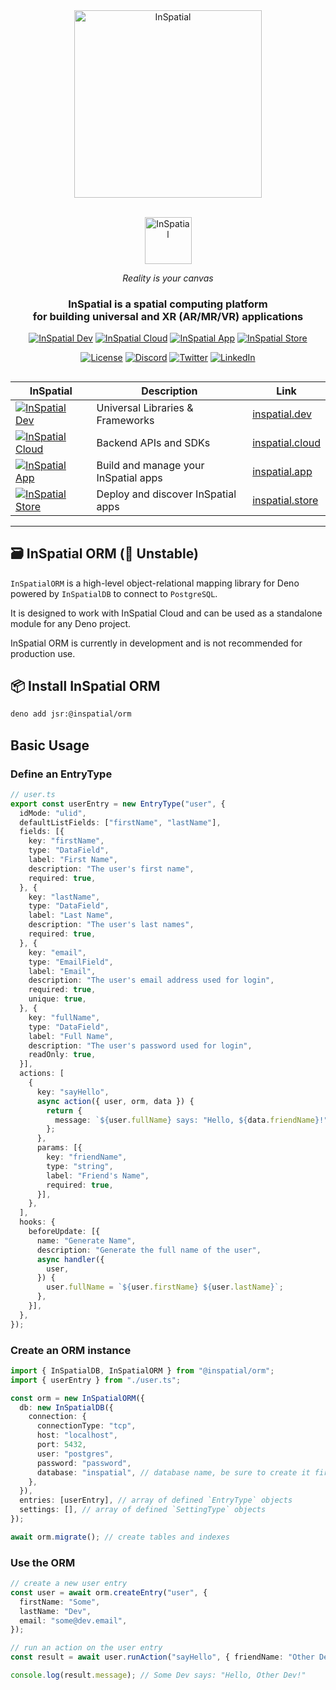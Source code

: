 <div align="center">
    <picture>
        <source media="(prefers-color-scheme: dark)" srcset="https://inspatial-storage.s3.eu-west-2.amazonaws.com/media/icon-brutal-light.svg">
        <source media="(prefers-color-scheme: light)" srcset="https://inspatial-storage.s3.eu-west-2.amazonaws.com/media/icon-brutal-dark.svg">
        <img src="https://inspatial-storage.s3.eu-west-2.amazonaws.com/media/icon-brutal-dark.svg" alt="InSpatial" width="300">
    </picture>

<br>
   <br>

<p align="center">
    <picture>
        <source media="(prefers-color-scheme: dark)" srcset="https://inspatial-storage.s3.eu-west-2.amazonaws.com/media/logo-light.svg">
        <source media="(prefers-color-scheme: light)" srcset="https://inspatial-storage.s3.eu-west-2.amazonaws.com/media/logo-dark.svg">
        <img src="https://inspatial-storage.s3.eu-west-2.amazonaws.com/media/logo-dark.svg" height="75" alt="InSpatial">
    </picture>
</p>

_Reality is your canvas_

<h3 align="center">
  InSpatial is a spatial computing platform <br> for building universal and XR (AR/MR/VR) applications
</h3>

[![InSpatial Dev](https://inspatial-storage.s3.eu-west-2.amazonaws.com/media/dev-badge.svg)](https://www.inspatial.dev)
[![InSpatial Cloud](https://inspatial-storage.s3.eu-west-2.amazonaws.com/media/cloud-badge.svg)](https://www.inspatial.cloud)
[![InSpatial App](https://inspatial-storage.s3.eu-west-2.amazonaws.com/media/app-badge.svg)](https://www.inspatial.app)
[![InSpatial Store](https://inspatial-storage.s3.eu-west-2.amazonaws.com/media/store-badge.svg)](https://www.inspatial.store)

[![License](https://img.shields.io/badge/license-Apache%202.0-blue.svg)](https://opensource.org/licenses/Apache-2.0)
[![Discord](https://img.shields.io/badge/discord-join_us-5a66f6.svg?style=flat-square)](https://discord.gg/inspatiallabs)
[![Twitter](https://img.shields.io/badge/twitter-follow_us-1d9bf0.svg?style=flat-square)](https://twitter.com/inspatiallabs)
[![LinkedIn](https://img.shields.io/badge/linkedin-connect_with_us-0a66c2.svg?style=flat-square)](https://www.linkedin.com/company/inspatiallabs)

</div>

##

<div align="center">

| InSpatial                                                                                                                     | Description                          | Link                                           |
| ----------------------------------------------------------------------------------------------------------------------------- | ------------------------------------ | ---------------------------------------------- |
| [![InSpatial Dev](https://inspatial-storage.s3.eu-west-2.amazonaws.com/media/dev-badge.svg)](https://www.inspatial.dev)       | Universal Libraries & Frameworks     | [inspatial.dev](https://www.inspatial.dev)     |
| [![InSpatial Cloud](https://inspatial-storage.s3.eu-west-2.amazonaws.com/media/cloud-badge.svg)](https://www.inspatial.cloud) | Backend APIs and SDKs                | [inspatial.cloud](https://www.inspatial.cloud) |
| [![InSpatial App](https://inspatial-storage.s3.eu-west-2.amazonaws.com/media/app-badge.svg)](https://www.inspatial.app)       | Build and manage your InSpatial apps | [inspatial.app](https://www.inspatial.app)     |
| [![InSpatial Store](https://inspatial-storage.s3.eu-west-2.amazonaws.com/media/store-badge.svg)](https://www.inspatial.store) | Deploy and discover InSpatial apps   | [inspatial.store](https://www.inspatial.store) |

</div>

---

## 🗃 InSpatial ORM (🔴 Unstable)

`InSpatialORM` is a high-level object-relational mapping library for Deno
powered by `InSpatialDB` to connect to `PostgreSQL`.

It is designed to work with InSpatial Cloud and can be used as a standalone
module for any Deno project.

InSpatial ORM is currently in development and is not recommended for production
use.

## 📦 Install InSpatial ORM

```bash
deno add jsr:@inspatial/orm
```

## Basic Usage

### Define an EntryType

```ts
// user.ts
export const userEntry = new EntryType("user", {
  idMode: "ulid",
  defaultListFields: ["firstName", "lastName"],
  fields: [{
    key: "firstName",
    type: "DataField",
    label: "First Name",
    description: "The user's first name",
    required: true,
  }, {
    key: "lastName",
    type: "DataField",
    label: "Last Name",
    description: "The user's last names",
    required: true,
  }, {
    key: "email",
    type: "EmailField",
    label: "Email",
    description: "The user's email address used for login",
    required: true,
    unique: true,
  }, {
    key: "fullName",
    type: "DataField",
    label: "Full Name",
    description: "The user's password used for login",
    readOnly: true,
  }],
  actions: [
    {
      key: "sayHello",
      async action({ user, orm, data }) {
        return {
          message: `${user.fullName} says: "Hello, ${data.friendName}!"`,
        };
      },
      params: [{
        key: "friendName",
        type: "string",
        label: "Friend's Name",
        required: true,
      }],
    },
  ],
  hooks: {
    beforeUpdate: [{
      name: "Generate Name",
      description: "Generate the full name of the user",
      async handler({
        user,
      }) {
        user.fullName = `${user.firstName} ${user.lastName}`;
      },
    }],
  },
});
```

### Create an ORM instance

```ts
import { InSpatialDB, InSpatialORM } from "@inspatial/orm";
import { userEntry } from "./user.ts";

const orm = new InSpatialORM({
  db: new InSpatialDB({
    connection: {
      connectionType: "tcp",
      host: "localhost",
      port: 5432,
      user: "postgres",
      password: "password",
      database: "inspatial", // database name, be sure to create it first with postgres `createdb <database>`
    },
  }),
  entries: [userEntry], // array of defined `EntryType` objects
  settings: [], // array of defined `SettingType` objects
});

await orm.migrate(); // create tables and indexes
```

### Use the ORM

```ts
// create a new user entry
const user = await orm.createEntry("user", {
  firstName: "Some",
  lastName: "Dev",
  email: "some@dev.email",
});

// run an action on the user entry
const result = await user.runAction("sayHello", { friendName: "Other Dev" });

console.log(result.message); // Some Dev says: "Hello, Other Dev!"
```

